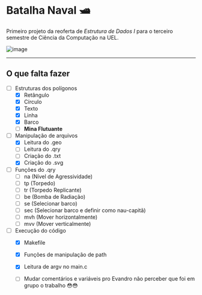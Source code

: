 # Batalha Naval 🛥️
Primeiro projeto da reoferta de *Estrutura de Dados I* para o terceiro semestre de Ciência da Computação na UEL.

![image](https://user-images.githubusercontent.com/92150848/195022753-82b4f00a-f61b-4174-a232-c9f3b6bf56fa.png)

***

## O que falta fazer

- [ ] Estruturas dos polígonos
  - [x] Retângulo
  - [x] Círculo
  - [x] Texto
  - [x] Linha
  - [x] Barco
  - [ ] **Mina Flutuante**
- [ ] Manipulação de arquivos
  - [x] Leitura do .geo
  - [ ] Leitura do .qry
  - [ ] Criação do .txt
  - [x] Criação do .svg
- [ ] Funções do .qry
  - [ ] na (Nível de Agressividade)
  - [ ] tp (Torpedo)
  - [ ] tr (Torpedo Replicante)
  - [ ] be (Bomba de Radiação)
  - [ ] se (Selecionar barco)
  - [ ] sec (Selecionar barco e definir como nau-capitã)
  - [ ] mvh (Mover horizontalmente)
  - [ ] mvv (Mover verticalmente)
- [ ] Execução do código
  - [x] Makefile
  - [x] Funções de manipulação de path
  - [x] Leitura de argv no main.c
  - [ ] Mudar comentários e variáveis pro Evandro não perceber que foi em grupo o trabalho 😳😳
  
